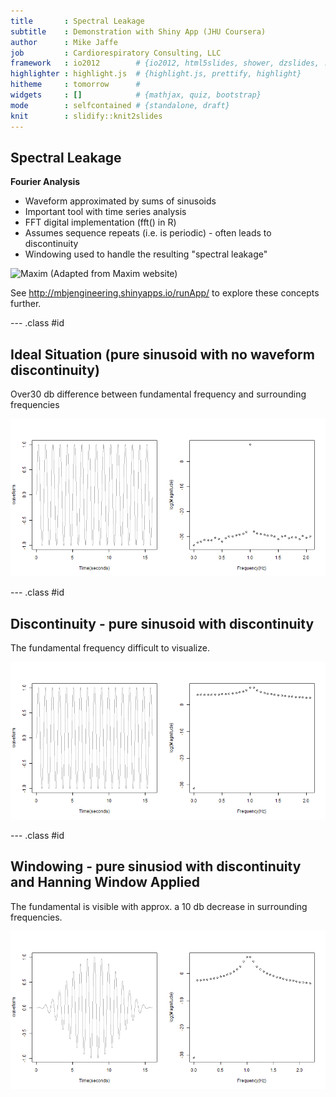 ```yaml
---
title       : Spectral Leakage 
subtitle    : Demonstration with Shiny App (JHU Coursera)
author      : Mike Jaffe
job         : Cardiorespiratory Consulting, LLC
framework   : io2012        # {io2012, html5slides, shower, dzslides, ...}
highlighter : highlight.js  # {highlight.js, prettify, highlight}
hitheme     : tomorrow      # 
widgets     : []            # {mathjax, quiz, bootstrap}
mode        : selfcontained # {standalone, draft}
knit        : slidify::knit2slides
---
```


## Spectral Leakage

**Fourier Analysis** 
- Waveform approximated by sums of sinusoids
- Important tool with time series analysis 
- FFT digital implementation (fft() in R)
- Assumes sequence repeats (i.e. is periodic) - often leads to discontinuity
- Windowing used to handle the resulting "spectral leakage"

<img src="C:/Users/mjaffe/Documents/CourseraandOpenEDx/_DataScience(Hopkins)/DevelopingDataProducts/spectral/assets/fig/discont.jpg" alt="Maxim"/>
(Adapted from Maxim website)

See http://mbjengineering.shinyapps.io/runApp/ to explore these concepts further. 

--- .class #id 

## Ideal Situation (pure sinusoid with no waveform discontinuity)

Over30 db difference between fundamental frequency and surrounding frequencies
 
![plot of chunk unnamed-chunk-1](assets/fig/unnamed-chunk-1.png) 

--- .class #id 

## Discontinuity - pure sinusoid with discontinuity

The fundamental frequency difficult to visualize.

![plot of chunk unnamed-chunk-2](assets/fig/unnamed-chunk-2.png) 

--- .class #id 

## Windowing - pure sinusiod with discontinuity and Hanning Window Applied

The fundamental is visible with approx. a 10 db decrease in surrounding frequencies.

![plot of chunk unnamed-chunk-3](assets/fig/unnamed-chunk-3.png) 

